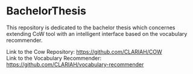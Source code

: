 # BachelorThesis

This repository is dedicated to the bachelor thesis which concernes extending CoW tool with an intelligent interface based on the vocabulary recommender.

Link to the Cow Repository: https://github.com/CLARIAH/COW  
Link to the Vocabulary Recommender: https://github.com/CLARIAH/vocabulary-recommender
